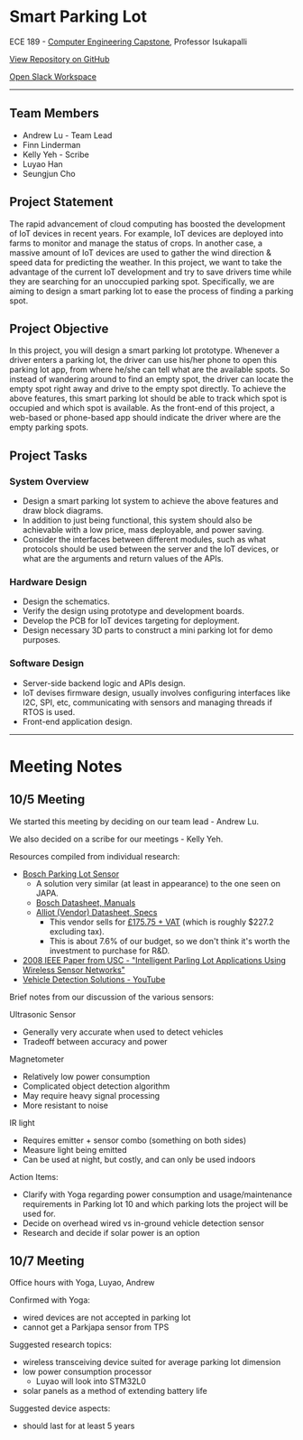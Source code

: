 # Smart Parking Lot

ECE 189 - [Computer Engineering Capstone](https://web.ece.ucsb.edu/~yoga/capstone/), Professor Isukapalli

[View Repository on GitHub](https://github.com/andrewhlu/spl)

[Open Slack Workspace](http://ucsb-capstone-21.slack.com/)

---

## Team Members

* Andrew Lu - Team Lead
* Finn Linderman
* Kelly Yeh - Scribe
* Luyao Han
* Seungjun Cho

## Project Statement

The rapid advancement of cloud computing has boosted the development of IoT devices in recent years. For example, IoT devices are deployed into farms to monitor and manage the status of crops. In another case, a massive amount of IoT devices are used to gather the wind direction & speed data for predicting the weather. In this project, we want to take the advantage of the current IoT development and try to save drivers time while they are searching for an unoccupied parking spot. Specifically, we are aiming to design a smart parking lot to ease the process of finding a parking spot.

## Project Objective

In this project, you will design a smart parking lot prototype. Whenever a driver enters a parking lot, the driver can use his/her phone to open this parking lot app, from where he/she can tell what are the available spots. So instead of wandering around to find an empty spot, the driver can locate the empty spot right away and drive to the empty spot directly. To achieve the above features, this smart parking lot should be able to track which spot is occupied and which spot is available. As the front-end of this project, a web-based or phone-based app should indicate the driver where are the empty parking spots.

## Project Tasks

### System Overview
- Design a smart parking lot system to achieve the above features and draw block diagrams.
- In addition to just being functional, this system should also be achievable with a low price, mass deployable, and power saving.
- Consider the interfaces between different modules, such as what protocols should be used between the server and the IoT devices, or what are the arguments and return values of the APIs.

### Hardware Design
- Design the schematics.
- Verify the design using prototype and development boards.
- Develop the PCB for IoT devices targeting for deployment.
- Design necessary 3D parts to construct a mini parking lot for demo purposes.

### Software Design
- Server-side backend logic and APIs design.
- IoT devises firmware design, usually involves configuring interfaces like I2C, SPI, etc, communicating with sensors and managing threads if RTOS is used.
- Front-end application design.

---

# Meeting Notes

## 10/5 Meeting

We started this meeting by deciding on our team lead - Andrew Lu. 

We also decided on a scribe for our meetings - Kelly Yeh.

Resources compiled from individual research:

* [Bosch Parking Lot Sensor](https://www.bosch-connectivity.com/products/connected-mobility/parking-lot-sensor/)
  * A solution very similar (at least in appearance) to the one seen on JAPA. 
  * [Bosch Datasheet, Manuals](https://www.bosch-connectivity.com/products/connected-mobility/parking-lot-sensor/downloads/)
  * [Alliot (Vendor) Datasheet, Specs](https://www.alliot.co.uk/products/sensors/parking-management-sensors/bosch-lorawan-parking-sensor/)
    * This vendor sells for [£175.75 + VAT](https://www.alliot.co.uk/products/sensors/parking-management-sensors/bosch-lorawan-parking-sensor#:~:text=RRP:%20%C2%A3175.75+VAT) (which is roughly $227.2 excluding tax).
    * This is about 7.6% of our budget, so we don't think it's worth the investment to purchase for R&D.
* [2008 IEEE Paper from USC - "Intelligent Parling Lot Applications Using Wireless Sensor Networks"](http://anrg.usc.edu/~amitabhag/papers/CTS-2008.pdf)
* [Vehicle Detection Solutions - YouTube](https://www.youtube.com/watch?v=7a1fiUJtp_k)

Brief notes from our discussion of the various sensors:

Ultrasonic Sensor
- Generally very accurate when used to detect vehicles 
- Tradeoff between accuracy and power

Magnetometer
- Relatively low power consumption
- Complicated object detection algorithm
- May require heavy signal processing
- More resistant to noise

IR light
- Requires emitter + sensor combo (something on both sides)
- Measure light being emitted
- Can be used at night, but costly, and can only be used indoors

Action Items: 
- Clarify with Yoga regarding power consumption and usage/maintenance requirements in Parking lot 10 and which parking lots the project will be used for.
- Decide on overhead wired vs in-ground vehicle detection sensor
- Research and decide if solar power is an option

## 10/7 Meeting

Office hours with Yoga, Luyao, Andrew

Confirmed with Yoga: 
- wired devices are not accepted in parking lot
- cannot get a Parkjapa sensor from TPS

Suggested research topics:
- wireless transceiving device suited for average parking lot dimension
- low power consumption processor
  - Luyao will look into STM32L0
- solar panels as a method of extending battery life

Suggested device aspects:
- should last for at least 5 years

<!-- Don't edit anything below this line! -->

<style>
.markdown-body h1:first-of-type {
    display: none;
}
</style>
